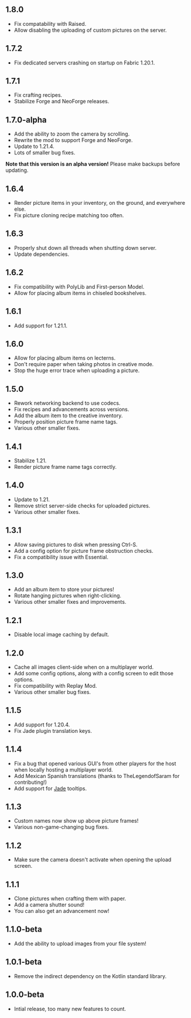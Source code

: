## 1.8.0

- Fix compatability with Raised.
- Allow disabling the uploading of custom pictures on the server.

## 1.7.2

- Fix dedicated servers crashing on startup on Fabric 1.20.1.

## 1.7.1

- Fix crafting recipes.
- Stabilize Forge and NeoForge releases.

## 1.7.0-alpha

- Add the ability to zoom the camera by scrolling.
- Rewrite the mod to support Forge and NeoForge.
- Update to 1.21.4.
- Lots of smaller bug fixes.

**Note that this version is an alpha version!** Please make backups before updating.

## 1.6.4

- Render picture items in your inventory, on the ground, and everywhere else.
- Fix picture cloning recipe matching too often.

## 1.6.3

- Properly shut down all threads when shutting down server.
- Update dependencies.

## 1.6.2

- Fix compatibility with PolyLib and First-person Model.
- Allow for placing album items in chiseled bookshelves.

## 1.6.1

- Add support for 1.21.1.

## 1.6.0

- Allow for placing album items on lecterns.
- Don't require paper when taking photos in creative mode.
- Stop the huge error trace when uploading a picture.

## 1.5.0

- Rework networking backend to use codecs.
- Fix recipes and advancements across versions.
- Add the album item to the creative inventory.
- Properly position picture frame name tags.
- Various other smaller fixes.

## 1.4.1

- Stabilize 1.21.
- Render picture frame name tags correctly.

## 1.4.0

- Update to 1.21.
- Remove strict server-side checks for uploaded pictures.
- Various other smaller fixes.

## 1.3.1

- Allow saving pictures to disk when pressing Ctrl-S.
- Add a config option for picture frame obstruction checks.
- Fix a compatibility issue with Essential.

## 1.3.0

- Add an album item to store your pictures!
- Rotate hanging pictures when right-clicking.
- Various other smaller fixes and improvements.

## 1.2.1

- Disable local image caching by default.

## 1.2.0

- Cache all images client-side when on a multiplayer world.
- Add some config options, along with a config screen to edit those options.
- Fix compatibility with Replay Mod.
- Various other smaller bug fixes.

## 1.1.5

- Add support for 1.20.4.
- Fix Jade plugin translation keys.

## 1.1.4

- Fix a bug that opened various GUI's from other players for the host when locally hosting a multiplayer world.
- Add Mexican Spanish translations (thanks to TheLegendofSaram for contributing!)
- Add support for [Jade](https://modrinth.com/mod/jade) tooltips.

## 1.1.3

- Custom names now show up above picture frames!
- Various non-game-changing bug fixes.

## 1.1.2

- Make sure the camera doesn't activate when opening the upload screen.

## 1.1.1

- Clone pictures when crafting them with paper.
- Add a camera shutter sound!
- You can also get an advancement now!

## 1.1.0-beta

- Add the ability to upload images from your file system!

## 1.0.1-beta

- Remove the indirect dependency on the Kotlin standard library.

## 1.0.0-beta

- Intial release, too many new features to count.
